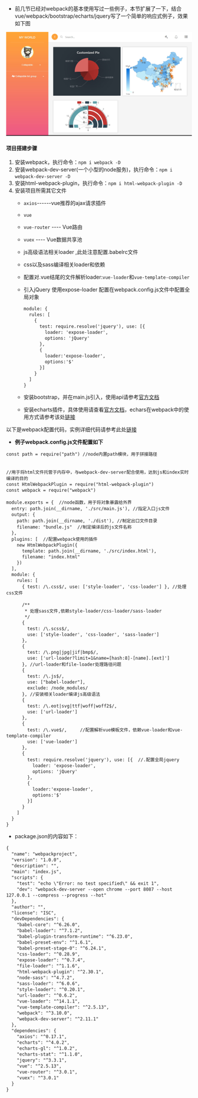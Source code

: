 + 前几节已经对webpack的基本使用写过一些例子，本节扩展了一下，结合vue/webpack/bootstrap/echarts/jquery写了一个简单的响应式例子，效果如下图

![img](media/imag.jpg)

#### 项目搭建步骤
1. 安装webpack，执行命令：`npm i webpack -D`
2. 安装webpack-dev-server(一个小型的node服务)，执行命令：`npm i webpack-dev-server -D`
3. 安装html-webpack-plugin，执行命令：`npm i html-webpack-plugin -D`
4. 安装项目所需其它文件
    + `axios`------vue推荐的ajax请求插件
    + `vue`
    + `vue-router` ---- Vue路由
    + `vuex` ---- Vue数据共享池
    + js高级语法相关loader ,此处注意配置.babelrc文件
    + css以及sass编译相关loader和依赖
    + 配置对.vue结尾的文件解析loader:`vue-loader`和`vue-template-compiler`
    + 引入jQuery 使用expose-loader 配置在webpack.config.js文件中配置全局对象
      ```
      module: {
        rules: [
          {
            test: require.resolve('jquery'), use: [{
              loader: 'expose-loader',
              options: 'jQuery'
            }, 
            {
              loader:'expose-loader',
              options:'$'
            }]
          }
        ]
      }
      ```

    + 安装bootstrap，并在main.js引入，使用api请参考[官方文档](http://www.bootcss.com/)

    + 安装echarts插件，具体使用请查看[官方文档](http://echarts.baidu.com/)，echars在webpack中的使用方式请参考该处[链接](http://echarts.baidu.com/tutorial.html#%E5%9C%A8%20webpack%20%E4%B8%AD%E4%BD%BF%E7%94%A8%20ECharts)

以下是webpack配置代码，实例详细代码请参考此处[链接](https://github.com/ybonest/webpack-note/tree/master/webpack/webpackProject)
+ **例子webpack.config.js文件配置如下**

```
const path = require("path") //node内置path模块，用于拼接路径


//用于将html文件托管于内存中，与webpack-dev-server配合使用，达到js和index实时编译的目的
const HtmlWebpackPlugin = require("html-webpack-plugin")
const webpack = require("webpack")

module.exports = {  //node函数，用于将对象暴露给外界
  entry: path.join(__dirname, './src/main.js'), //指定入口js文件
  output: {
    path: path.join(__dirname, './dist'), //制定出口文件目录
    filename: "bundle.js"  //制定编译后的js文件名称
  },
  plugins: [  //配置webpack使用的插件
    new HtmlWebpackPlugin({
      template: path.join(__dirname, './src/index.html'),
      filename: "index.html"
    })
  ],
  module: {
    rules: [
      { test: /\.css$/, use: ['style-loader', 'css-loader'] }, //处理css文件

      /**
       * 处理sass文件,依赖style-loader/css-loader/sass-loader
       */
      {
        test: /\.scss$/,
        use: ['style-loader', 'css-loader', 'sass-loader']
      },
      {
        test: /\.png|jpg|jif|bmp$/,
        use: ['url-loader?limit=1&name=[hash:8]-[name].[ext]']
      }, //url-loader和file-loader处理路径问题
      {
        test: /\.js$/,
        use: ["babel-loader"],
        exclude: /node_modules/
      }, //安装相关loader编译js高级语法
      {
        test: /\.eot|svg|ttf|woff|woff2$/,
        use: ['url-loader']
      },
      {
        test: /\.vue$/,     //配置解析vue模板文件，依赖vue-loader和vue-template-compiler
        use: ['vue-loader']
      },
      {
        test: require.resolve('jquery'), use: [{  //.配置全局jquery
          loader: 'expose-loader',
          options: 'jQuery'
        }, 
        {
          loader:'expose-loader',
          options:'$'
        }]
      }
    ]
  }
}
```

+ package.json的内容如下：
```
{
  "name": "webpackproject",
  "version": "1.0.0",
  "description": "",
  "main": "index.js",
  "scripts": {
    "test": "echo \"Error: no test specified\" && exit 1",
    "dev": "webpack-dev-server --open chrome --port 8087 --host 127.0.0.1 --compress --progress --hot"
  },
  "author": "",
  "license": "ISC",
  "devDependencies": {
    "babel-core": "^6.26.0",
    "babel-loader": "^7.1.2",
    "babel-plugin-transform-runtime": "^6.23.0",
    "babel-preset-env": "^1.6.1",
    "babel-preset-stage-0": "^6.24.1",
    "css-loader": "^0.28.9",
    "expose-loader": "^0.7.4",
    "file-loader": "^1.1.6",
    "html-webpack-plugin": "^2.30.1",
    "node-sass": "^4.7.2",
    "sass-loader": "^6.0.6",
    "style-loader": "^0.20.1",
    "url-loader": "^0.6.2",
    "vue-loader": "^14.1.1",
    "vue-template-compiler": "^2.5.13",
    "webpack": "^3.10.0",
    "webpack-dev-server": "^2.11.1"
  },
  "dependencies": {
    "axios": "^0.17.1",
    "echarts": "^4.0.2",
    "echarts-gl": "^1.0.2",
    "echarts-stat": "^1.1.0",
    "jquery": "^3.3.1",
    "vue": "^2.5.13",
    "vue-router": "^3.0.1",
    "vuex": "^3.0.1"
  }
}
```